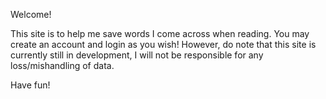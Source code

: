 Welcome! 

This site is to help me save words I come across when reading. 
You may create an account and login as you wish! However, do note that this site is currently still in development, I will not be responsible for any loss/mishandling of data.

Have fun! 
